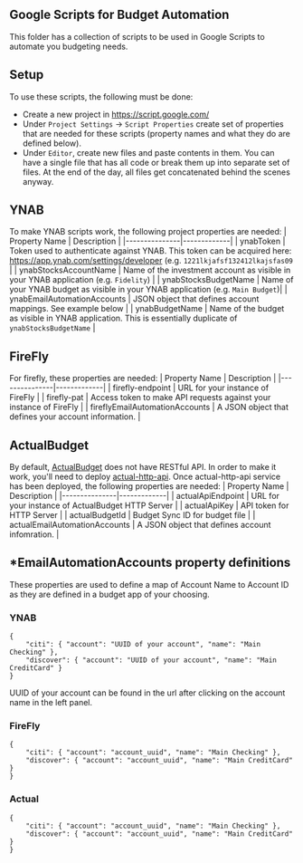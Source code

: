 Google Scripts for Budget Automation
---
This folder has a collection of scripts to be used in Google Scripts to automate you budgeting needs.

## Setup
To use these scripts, the following must be done:
* Create a new project in https://script.google.com/
* Under `Project Settings` -> `Script Properties` create set of properties that are needed for these scripts (property names and what they do are defined below).
* Under `Editor`, create new files and paste contents in them. You can have a single file that has all code or break them up into separate set of files. At the end of the day, all files get concatenated behind the scenes anyway.

## YNAB
To make YNAB scripts work, the following project properties are needed:
| Property Name | Description |
|---------------|-------------|
| ynabToken | Token used to authenticate against YNAB. This token can be acquired here: https://app.ynab.com/settings/developer (e.g. `1221lkjafsf132412lkajsfas09` |
| ynabStocksAccountName | Name of the investment account as visible in your YNAB application (e.g. `Fidelity`) |
| ynabStocksBudgetName | Name of your YNAB budget as visible in your YNAB application (e.g. `Main Budget`)|
| ynabEmailAutomationAccounts | JSON object that defines account mappings. See example below |
| ynabBudgetName | Name of the budget as visible in YNAB application. This is essentially duplicate of `ynabStocksBudgetName` |

## FireFly
For firefly, these properties are needed:
| Property Name | Description |
|---------------|-------------|
| firefly-endpoint | URL for your instance of FireFly |
| firefly-pat | Access token to make API requests against your instance of FireFly |
| fireflyEmailAutomationAccounts | A JSON object that defines your account information. |

## ActualBudget
By default, [ActualBudget](actualbudget.org) does not have RESTful API. In order to make it work, you'll need to deploy [actual-http-api](https://github.com/jhonderson/actual-http-api). Once actual-http-api service has been deployed, the following properties are needed:
| Property Name | Description |
|---------------|-------------|
| actualApiEndpoint | URL for your instance of ActualBudget HTTP Server |
| actualApiKey | API token for HTTP Server |
| actualBudgetId | Budget Sync ID for budget file |
| actualEmailAutomationAccounts | A JSON object that defines account infomration. |


## *EmailAutomationAccounts property definitions
These properties are used to define a map of Account Name to Account ID as they are defined in a budget app of your choosing.
### YNAB
```
{
    "citi": { "account": "UUID of your account", "name": "Main Checking" },
    "discover": { "account": "UUID of your account", "name": "Main CreditCard" }
}
```
UUID of your account can be found in the url after clicking on the account name in the left panel.


### FireFly
```
{
    "citi": { "account": "account_uuid", "name": "Main Checking" },
    "discover": { "account": "account_uuid", "name": "Main CreditCard" }
}
```

### Actual
```
{
    "citi": { "account": "account_uuid", "name": "Main Checking" },
    "discover": { "account": "account_uuid", "name": "Main CreditCard" }
}
```
